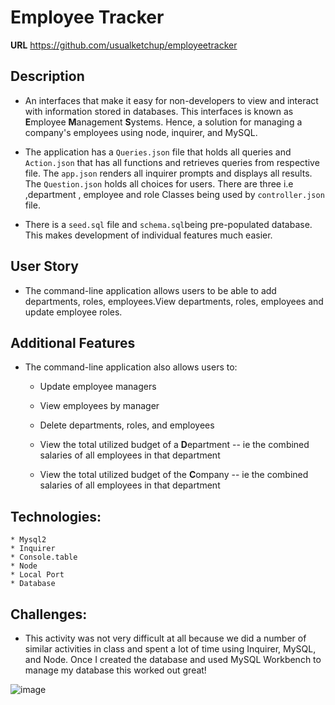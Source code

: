# Employee Tracker

**URL**
https://github.com/usualketchup/employeetracker


## Description

* An interfaces that make it easy for non-developers to view and interact with information stored in databases. This interfaces is known as **E**mployee **M**anagement **S**ystems. Hence, a solution for managing a company's employees using node, inquirer, and MySQL.

* The application has a `Queries.json` file that holds all queries and `Action.json` that has all functions and retrieves queries from respective file. The `app.json` renders all inquirer prompts and displays all results. The `Question.json` holds all choices for users. There are three i.e ,department , employee and role Classes being used by `controller.json` file. 

* There is a `seed.sql` file  and `schema.sql`being pre-populated database. This makes development of individual features much easier.

## User Story

* The command-line application allows users to be able to add departments, roles, employees.View departments, roles, employees and update employee roles.

## Additional Features

* The command-line application also allows users to:

  * Update employee managers

  * View employees by manager

  * Delete departments, roles, and employees

  * View the total utilized budget of a **D**epartment -- ie the combined salaries of all employees in that department

  * View the total utilized budget of the **C**ompany -- ie the combined salaries of all employees in that department

## Technologies:

    * Mysql2
    * Inquirer
    * Console.table
    * Node
    * Local Port
    * Database
    

## Challenges:

* This activity was not very difficult at all because we did a number of similar activities in class and spent a lot of time using Inquirer, MySQL, and Node. Once I created the database and used MySQL Workbench to manage my database this worked out great!

![image](images/employeetracker.gif)

